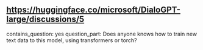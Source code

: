 ## https://huggingface.co/microsoft/DialoGPT-large/discussions/5

contains_question: yes
question_part: Does anyone knows how to train new text data to this model, using transformers or torch?